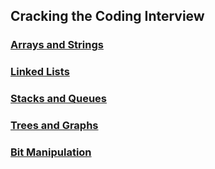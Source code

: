 ## Cracking the Coding Interview

### [Arrays and Strings](arrays-and-strings/arrays-and-strings.md)

### [Linked Lists](linked-lists/linked-lists.md)

### [Stacks and Queues](stacks-and-queues/stacks-and-queues.md)

### [Trees and Graphs](trees-and-graphs/trees-and-graphs.md)

### [Bit Manipulation](bit-manipulation/bit-manipulation.md)